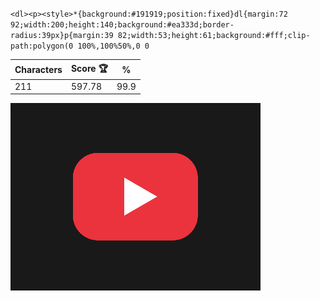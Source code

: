 `<dl><p><style>*{background:#191919;position:fixed}dl{margin:72 92;width:200;height:140;background:#ea333d;border-radius:39px}p{margin:39 82;width:53;height:61;background:#fff;clip-path:polygon(0 100%,100%50%,0 0`

| Characters | Score 🏆 | %    |
| ---------- | -------- | ---- |
| 211        | 597.78   | 99.9 |

![](/2024/Sep2024/16/20240916.png)
